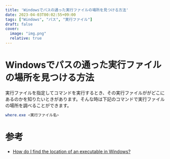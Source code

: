 ```yaml
---
title: 'Windowsでパスの通った実行ファイルの場所を見つける方法'
date: 2023-04-03T00:02:55+09:00
tags: ["Windows", "パス", "実行ファイル"]
draft: false
cover:
  image: "img.png"
  relative: true
---
```


# Windowsでパスの通った実行ファイルの場所を見つける方法

実行ファイルを指定してコマンドを実行するとき、その実行ファイルががどこにあるのかを知りたいときがあります。そんな時は下記のコマンドで実行ファイルの場所を調べることができます。

```powershell
where.exe <実行ファイル名>
```
# 参考

- [How do I find the location of an executable in Windows?](https://superuser.com/questions/49104/how-do-i-find-the-location-of-an-executable-in-windows)